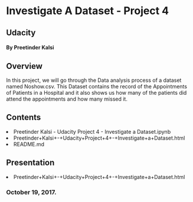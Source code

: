 # Investigate A Dataset - Project 4

## Udacity

#### By Preetinder Kalsi

## Overview

In this project,  we will go through the Data analysis process of a dataset named Noshow.csv. This Dataset contains the record of the Appointments of Patients in a Hospital and it also shows us how many of the patients did attend the appointments and how many missed it.
## Contents

<li>Preetinder Kalsi - Udacity Project 4 - Investigate a Dataset.ipynb</li>
<li>Preetinder+Kalsi+-+Udacity+Project+4+-+Investigate+a+Dataset.html</li>
<li>README.md</li>

## Presentation
<li> Preetinder+Kalsi+-+Udacity+Project+4+-+Investigate+a+Dataset.html</li>


### October 19, 2017.
